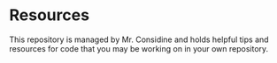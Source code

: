 # Resources
This repository is managed by Mr. Considine and holds helpful tips and resources for code that you may be working on in your own repository.
